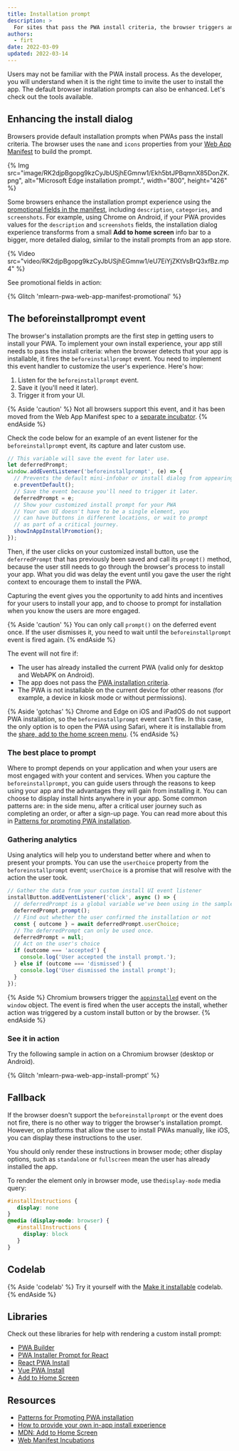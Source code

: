 ```yaml
---
title: Installation prompt
description: >
  For sites that pass the PWA install criteria, the browser triggers an event to prompt the user to install it. The good news is that you can use this event to customize your prompt and invite users to install your app.
authors:
  - firt
date: 2022-03-09
updated: 2022-03-14
---
```


Users may not be familiar with the PWA install process. As the developer, you will understand when it is the right time to invite the user to install the app. The default browser installation prompts can also be enhanced. Let's check out the tools available.

## Enhancing the install dialog

Browsers provide default installation prompts when PWAs pass the install criteria. The browser uses the `name` and `icons` properties from your [Web App Manifest](/learn/pwa/web-app-manifest) to build the prompt.

{% Img src="image/RK2djpBgopg9kzCyJbUSjhEGmnw1/Ekh5btJPBqmnX85DonZK.png", alt="Microsoft Edge installation prompt.", width="800", height="426" %}

Some browsers enhance the installation prompt experience using the [promotional fields in the manifest](/learn/pwa/web-app-manifest/#promotional-fields), including `description`, `categories`, and `screenshots`. For example, using Chrome on Android, if your PWA provides values for the `description` and `screenshots` fields, the installation dialog experience transforms from a small **Add to home screen** info bar to a bigger, more detailed dialog, similar to the install prompts from an app store.

{% Video src="video/RK2djpBgopg9kzCyJbUSjhEGmnw1/eU7EiYjZKtVsBrQ3xfBz.mp4" %}

See promotional fields in action:

{% Glitch 'mlearn-pwa-web-app-manifest-promotional' %}

## The beforeinstallprompt event

The browser's installation prompts are the first step in getting  users to install your PWA. To implement your own install experience, your app still needs to pass the install criteria: when the browser detects that your app is installable, it fires the `beforeinstallprompt` event. You need to implement this event handler to customize the user's experience. Here's how:

1. Listen for the `beforeinstallprompt` event.
1. Save it (you'll need it later).
1. Trigger it from your UI.

{% Aside 'caution' %}
Not all browsers support this event, and it has been moved from the Web App Manifest spec to a [separate incubator](https://wicg.github.io/manifest-incubations/).
{% endAside %}

Check the code below for an example of an event listener for the `beforeinstallprompt` event, its capture and later custom use.

```js
// This variable will save the event for later use.
let deferredPrompt;
window.addEventListener('beforeinstallprompt', (e) => {
  // Prevents the default mini-infobar or install dialog from appearing on mobile
  e.preventDefault();
  // Save the event because you'll need to trigger it later.
  deferredPrompt = e;
  // Show your customized install prompt for your PWA
  // Your own UI doesn't have to be a single element, you
  // can have buttons in different locations, or wait to prompt
  // as part of a critical journey.
  showInAppInstallPromotion();
});
```

Then, if the user clicks on your customized install button, use the `deferredPrompt` that has previously been saved and call its `prompt()` method, because the user still needs to go through the browser's process to install your app. What you did was delay the event until you gave the user the right context to encourage them to install the PWA.

Capturing the event gives you the opportunity to add hints and incentives for your users to install your app, and to choose to prompt for installation when you know the users are more engaged.

{% Aside 'caution' %}
You can only call `prompt()` on the deferred event once. If the user dismisses it, you need to wait until the `beforeinstallprompt` event is fired again.
{% endAside %}

The event will not fire if:

- The user has already installed the current PWA (valid only for desktop and WebAPK on Android).
- The app does not pass the [PWA installation criteria](/learn/pwa/installation/#installation-criteria).
- The PWA is not installable on the current device for other reasons (for example, a device in kiosk mode or without permissions).

{% Aside 'gotchas' %}
Chrome and Edge on iOS and iPadOS do not support PWA installation, so the `beforeinstallprompt` event can't fire. In this case, the only option is to open the PWA using Safari, where it is installable from the [share, add to the home screen menu](/learn/pwa/installation/#installation-criteria).
{% endAside %}

### The best place to prompt

Where to prompt depends on your application and when your users are most engaged with your content and services. When you capture the `beforeinstallprompt`, you can guide users through the reasons to keep using your app and the advantages they will gain from installing it.
You can choose to display install hints anywhere in your app. Some common patterns are: in the side menu, after a critical user journey such as completing an order, or after a sign-up page. You can read more about this in [Patterns for promoting PWA installation](/promote-install/).

### Gathering analytics

Using analytics will help you to understand better where and when to present your prompts. You can use the `userChoice` property from the `beforeinstallprompt` event; `userChoice` is a promise that will resolve with the action the user took.

```js
// Gather the data from your custom install UI event listener
installButton.addEventListener('click', async () => {
  // deferredPrompt is a global variable we've been using in the sample to capture the `beforeinstallevent`
  deferredPrompt.prompt();
  // Find out whether the user confirmed the installation or not
  const { outcome } = await deferredPrompt.userChoice;
  // The deferredPrompt can only be used once.
  deferredPrompt = null;
  // Act on the user's choice
  if (outcome === 'accepted') {
    console.log('User accepted the install prompt.');
  } else if (outcome === 'dismissed') {
    console.log('User dismissed the install prompt');
  }
});
```

{% Aside %}
Chromium browsers trigger the [`appinstalled`](https://developer.mozilla.org/docs/Web/API/Window/appinstalled_event) event on the `window` object. The event is fired when the user accepts the install, whether action was triggered by a custom install button or by the browser.
{% endAside %}

### See it in action

Try the following sample in action on a Chromium browser (desktop or Android).

{% Glitch 'mlearn-pwa-web-app-install-prompt' %}

## Fallback

If the browser doesn't support the `beforeinstallprompt` or the event does not fire, there is no other way to trigger the browser's installation prompt. However, on platforms that allow the user to install PWAs manually, like iOS, you can display these instructions to the user.

You should only render these instructions in browser mode; other display options, such as `standalone` or `fullscreen` mean the user has already installed the app.

To render the element only in browser mode, use the`display-mode` media query:

```css
#installInstructions {
   display: none
}
@media (display-mode: browser) {
   #installInstructions {
     display: block
   }
}
```

## Codelab

{% Aside 'codelab' %}
Try it yourself with the [Make it installable](/codelab-make-installable/) codelab.
{% endAside %}

## Libraries

Check out these libraries for help with rendering a custom install prompt:

- [PWA Builder <pwa-install>](https://github.com/pwa-builder/pwa-install)
- [PWA Installer Prompt for React](https://github.com/shnaveen25/react-pwa-installer-prompt)
- [React PWA Install](https://www.npmjs.com/package/react-pwa-install)
- [Vue PWA Install](https://github.com/Bartozzz/vue-pwa-install)
- [Add to Home Screen](https://github.com/docluv/add-to-homescreen)

## Resources

- [Patterns for Promoting PWA installation](/promote-install/)
- [How to provide your own in-app install experience](/customize-install/)
- [MDN: Add to Home Screen](https://developer.mozilla.org/docs/Web/Progressive_web_apps/Add_to_home_screen)
- [Web Manifest Incubations](https://wicg.github.io/manifest-incubations/)
